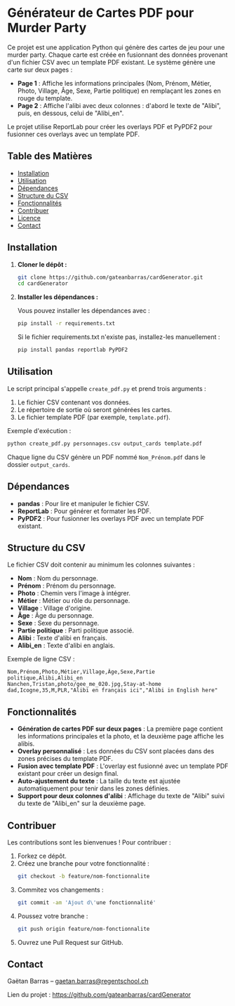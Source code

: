 # Générateur de Cartes PDF pour Murder Party

Ce projet est une application Python qui génère des cartes de jeu pour une murder party. Chaque carte est créée en fusionnant des données provenant d'un fichier CSV avec un template PDF existant. Le système génère une carte sur deux pages :

- **Page 1** : Affiche les informations principales (Nom, Prénom, Métier, Photo, Village, Âge, Sexe, Partie politique) en remplaçant les zones en rouge du template.
- **Page 2** : Affiche l'alibi avec deux colonnes : d'abord le texte de "Alibi", puis, en dessous, celui de "Alibi_en".

Le projet utilise ReportLab pour créer les overlays PDF et PyPDF2 pour fusionner ces overlays avec un template PDF.

## Table des Matières

- [Installation](#installation)
- [Utilisation](#utilisation)
- [Dépendances](#dépendances)
- [Structure du CSV](#structure-du-csv)
- [Fonctionnalités](#fonctionnalités)
- [Contribuer](#contribuer)
- [Licence](#licence)
- [Contact](#contact)

## Installation

1. **Cloner le dépôt :**

   ```bash
   git clone https://github.com/gateanbarras/cardGenerator.git
   cd cardGenerator
   ```

2. **Installer les dépendances :**

   Vous pouvez installer les dépendances avec :

   ```bash
   pip install -r requirements.txt
   ```

   Si le fichier requirements.txt n'existe pas, installez-les manuellement :

   ```bash
   pip install pandas reportlab PyPDF2
   ```

## Utilisation

Le script principal s'appelle `create_pdf.py` et prend trois arguments :

1. Le fichier CSV contenant vos données.
2. Le répertoire de sortie où seront générées les cartes.
3. Le fichier template PDF (par exemple, `template.pdf`).

Exemple d'exécution :

```bash
python create_pdf.py personnages.csv output_cards template.pdf
```

Chaque ligne du CSV génère un PDF nommé `Nom_Prénom.pdf` dans le dossier `output_cards`.

## Dépendances

- **pandas** : Pour lire et manipuler le fichier CSV.
- **ReportLab** : Pour générer et formater les PDF.
- **PyPDF2** : Pour fusionner les overlays PDF avec un template PDF existant.

## Structure du CSV

Le fichier CSV doit contenir au minimum les colonnes suivantes :

- **Nom** : Nom du personnage.
- **Prénom** : Prénom du personnage.
- **Photo** : Chemin vers l'image à intégrer.
- **Métier** : Métier ou rôle du personnage.
- **Village** : Village d'origine.
- **Âge** : Âge du personnage.
- **Sexe** : Sexe du personnage.
- **Partie politique** : Parti politique associé.
- **Alibi** : Texte d'alibi en français.
- **Alibi_en** : Texte d'alibi en anglais.

Exemple de ligne CSV :

```
Nom,Prénom,Photo,Métier,Village,Âge,Sexe,Partie politique,Alibi,Alibi_en
Nanchen,Tristan,photo/gee_me_020.jpg,Stay-at-home dad,Icogne,35,M,PLR,"Alibi en français ici","Alibi in English here"
```

## Fonctionnalités

- **Génération de cartes PDF sur deux pages** : La première page contient les informations principales et la photo, et la deuxième page affiche les alibis.
- **Overlay personnalisé** : Les données du CSV sont placées dans des zones précises du template PDF.
- **Fusion avec template PDF** : L'overlay est fusionné avec un template PDF existant pour créer un design final.
- **Auto-ajustement du texte** : La taille du texte est ajustée automatiquement pour tenir dans les zones définies.
- **Support pour deux colonnes d'alibi** : Affichage du texte de "Alibi" suivi du texte de "Alibi_en" sur la deuxième page.

## Contribuer

Les contributions sont les bienvenues ! Pour contribuer :

1. Forkez ce dépôt.
2. Créez une branche pour votre fonctionnalité :
   ```bash
   git checkout -b feature/nom-fonctionnalite
   ```
3. Commitez vos changements :
   ```bash
   git commit -am 'Ajout d\'une fonctionnalité'
   ```
4. Poussez votre branche :
   ```bash
   git push origin feature/nom-fonctionnalite
   ```
5. Ouvrez une Pull Request sur GitHub.

## Contact

Gaëtan Barras – gaetan.barras@regentschool.ch

Lien du projet : https://github.com/gateanbarras/cardGenerator
